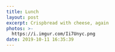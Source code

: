 ```yaml
---
title: Lunch
layout: post
excerpt: Crispbread with cheese, again
photos: >-
  https://i.imgur.com/Ii7Unyc.png
date: 2019-10-11 16:35:39
---
```

